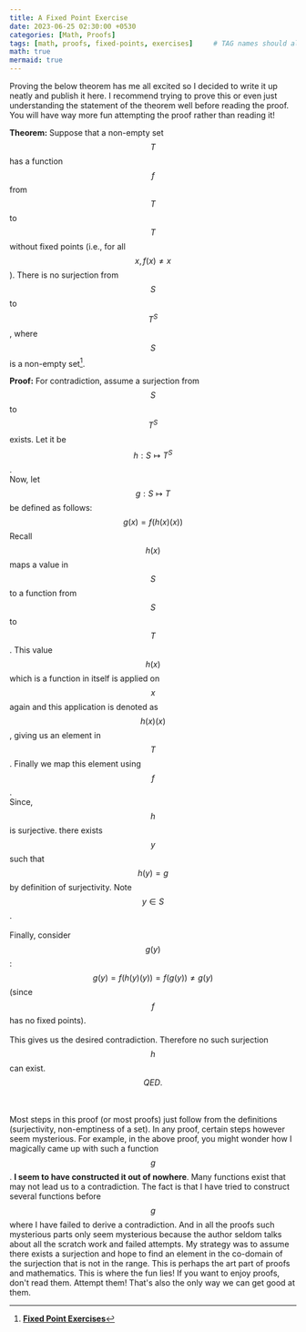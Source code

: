 ```yaml
---
title: A Fixed Point Exercise
date: 2023-06-25 02:30:00 +0530
categories: [Math, Proofs]
tags: [math, proofs, fixed-points, exercises]     # TAG names should always be lowercase
math: true
mermaid: true
---
```


Proving the below theorem has me all excited so I decided to write it up neatly and publish it here. I recommend trying to prove this or even just understanding the statement of the theorem well before reading the proof. You will have way more fun attempting the proof rather than reading it!

<b>Theorem:</b> Suppose that a non-empty set $$T$$ has a function $$f$$ from $$T$$ to $$T$$ without fixed points (i.e., for all $$x, f(x) \neq x $$). There is no surjection from $$S$$ to $$T^S$$, where $$S$$ is a non-empty set[^footnote].

<b>Proof:</b> For contradiction, assume a surjection from $$S$$ to $$T^S$$ exists. Let it be $$h:S\mapsto T^S$$.<br>
Now, let $$g:S\mapsto T$$ be defined as follows:<br>
<centre>$$g(x) = f(h(x)(x))$$</centre>
Recall $$h(x)$$ maps a value in $$S$$ to a function from $$S$$ to $$T$$. This value $$h(x)$$ which is a function in itself is applied on $$x$$ again and this application is denoted as $$h(x)(x)$$, giving us an element in $$T$$. Finally we map this element using $$f$$.<br>
Since, $$h$$ is surjective. there exists $$y$$ such that $$h(y) = g$$ by definition of surjectivity. Note $$y \in S$$.<br><br>
Finally, consider $$g(y)$$:
<centre>$$g(y) = f(h(y)(y)) = f(g(y)) \neq g(y)$$</centre> (since $$f$$ has no fixed points).<br><br>
This gives us the desired contradiction. Therefore no such surjection $$h$$ can exist. $$QED.$$

<br><br>
Most steps in this proof (or most proofs) just follow from the definitions (surjectivity, non-emptiness of a set). In any proof, certain steps however seem mysterious. For example, in the above proof, you might wonder how I magically came up with such a function $$g$$. <b>I seem to have constructed it out of nowhere</b>. Many functions exist that may not lead us to a contradiction. The fact is that I have tried to construct several functions before $$g$$ where I have failed to derive a contradiction. And in all the proofs such mysterious parts only seem mysterious because the author seldom talks about all the scratch work and failed attempts. My strategy was to assume there exists a surjection and hope to find an element in the co-domain of the surjection that is not in the range. This is perhaps the art part of proofs and mathematics. This is where the fun lies! If you want to enjoy proofs, don't read them. Attempt them! That's also the only way we can get good at them.

[^footnote]: [**Fixed Point Exercises**](https://www.lesswrong.com/s/5WF3wmwvxX9TEbFXf/p/FZkLa3GRLW97fpknG)